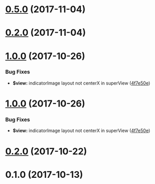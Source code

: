<a name="0.5.0"></a>
# [0.5.0](https://github.com/bluesky0109/YFPlaceholderView/compare/0.4.0...0.5.0) (2017-11-04)



<a name="0.2.0"></a>
# [0.2.0](https://github.com/bluesky0109/YFPlaceholderView/compare/0.4.0...0.2.0) (2017-11-04)



<a name="1.0.0"></a>
# [1.0.0](https://github.com/bluesky0109/YFPlaceholderView/compare/0.2.0...1.0.0) (2017-10-26)


### Bug Fixes

* **$view:** indicatorImage layout not centerX in superView ([4f7e50e](https://github.com/bluesky0109/YFPlaceholderView/commit/4f7e50e))



<a name="1.0.0"></a>
# [1.0.0](https://github.com/bluesky0109/YFPlaceholderView/compare/0.2.0...1.0.0) (2017-10-26)


### Bug Fixes

* **$view:** indicatorImage layout not centerX in superView ([4f7e50e](https://github.com/bluesky0109/YFPlaceholderView/commit/4f7e50e))



<a name="0.2.0"></a>
# [0.2.0](https://github.com/bluesky0109/YFPlaceholderView/compare/0.1.0...0.2.0) (2017-10-22)



<a name="0.1.0"></a>
# 0.1.0 (2017-10-13)



